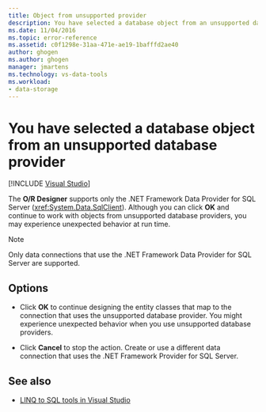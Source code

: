 ```yaml
---
title: Object from unsupported provider
description: You have selected a database object from an unsupported database provider. View information about this Visual Studio (O/R Designer) message.
ms.date: 11/04/2016
ms.topic: error-reference
ms.assetid: c0f1298e-31aa-471e-ae19-1bafffd2ae40
author: ghogen
ms.author: ghogen
manager: jmartens
ms.technology: vs-data-tools
ms.workload:
- data-storage
---
```

# You have selected a database object from an unsupported database provider

 [!INCLUDE [Visual Studio](~/includes/applies-to-version/vs-windows-only.md)]

The **O/R Designer** supports only the .NET Framework Data Provider for SQL Server (<xref:System.Data.SqlClient>). Although you can click **OK** and continue to work with objects from unsupported database providers, you may experience unexpected behavior at run time.

> [!NOTE]
> Only data connections that use the .NET Framework Data Provider for SQL Server are supported.

## Options

- Click **OK** to continue designing the entity classes that map to the connection that uses the unsupported database provider. You might experience unexpected behavior when you use unsupported database providers.

- Click **Cancel** to stop the action. Create or use a different data connection that uses the .NET Framework Provider for SQL Server.

## See also

- [LINQ to SQL tools in Visual Studio](../data-tools/linq-to-sql-tools-in-visual-studio2.md)
